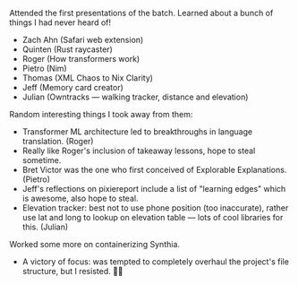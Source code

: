<!-- title: Recurse Center Week 2: Thu Jan 11 -->

Attended the first presentations of the batch. Learned about a bunch of things I had never heard of!

  - Zach Ahn (Safari web extension)
  - Quinten (Rust raycaster)
  - Roger (How transformers work) 
  - Pietro (Nim)
  - Thomas (XML Chaos to Nix Clarity)
  - Jeff (Memory card creator)
  - Julian (Owntracks — walking tracker, distance and elevation)

Random interesting things I took away from them:

  - Transformer ML architecture led to breakthroughs in language translation. (Roger)
  - Really like Roger's inclusion of takeaway lessons, hope to steal sometime.
  - Bret Victor was the one who first conceived of Explorable Explanations. (Pietro)
  - Jeff's reflections on pixiereport include a list of "learning edges" which is awesome, also hope to steal.
  - Elevation tracker: best not to use phone position (too inaccurate), rather use lat and long to lookup on elevation table — lots of cool libraries for this. (Julian)

Worked some more on containerizing Synthia.

   - A victory of focus: was tempted to completely overhaul the project's file structure, but I resisted. 💪🏻